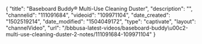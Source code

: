 {
    "title": "Baseboard Buddy&reg; Multi-Use Cleaning Duster",
    "description": "",
    "channelid": "111091684",
    "videoid": "109971104",
    "date_created": "1502519214",
    "date_modified": "1504049172",
    "type": "captivate",
    "layout": "channelVideo",
    "url": "\/bbbusa-latest-videos\/baseboard-buddy\u00c2-multi-use-cleaning-duster-2-notes\/111091684-109971104"
}